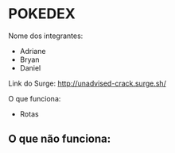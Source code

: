# POKEDEX

Nome dos integrantes: 
- Adriane
- Bryan
- Daniel

Link do Surge: http://unadvised-crack.surge.sh/

O que funciona:
- Rotas

O que não funciona: 
- 
